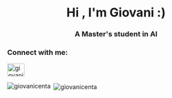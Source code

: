 <h1 align="center">Hi , I'm Giovani :)</h1>
<h3 align="center">A Master's student in AI</h3>

<h3 align="left">Connect with me:</h3>
<p align="left">
<a href="https://linkedin.com/in/giovani-centa-da-silva" target="blank"><img align="center" src="https://raw.githubusercontent.com/rahuldkjain/github-profile-readme-generator/master/src/images/icons/Social/linked-in-alt.svg" alt="giovani-centa-da-silva" height="30" width="40" /></a>
</p>

<p><img align="left" src="https://github-readme-stats.vercel.app/api/top-langs?username=giovanicenta&show_icons=true&theme=dark&locale=en&layout=compact" alt="giovanicenta" /></p>

<p>&nbsp;<img align="center" src="https://github-readme-stats.vercel.app/api?username=giovanicenta&show_icons=true&theme=dark&locale=en" alt="giovanicenta" /></p>
